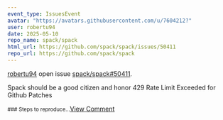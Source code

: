 ```yaml
---
event_type: IssuesEvent
avatar: "https://avatars.githubusercontent.com/u/7604212?"
user: robertu94
date: 2025-05-10
repo_name: spack/spack
html_url: https://github.com/spack/spack/issues/50411
repo_url: https://github.com/spack/spack
---
```


<a href='https://github.com/robertu94' target='_blank'>robertu94</a> open issue <a href='https://github.com/spack/spack/issues/50411' target='_blank'>spack/spack#50411</a>.

<p>Spack should be a good citizen and honor 429 Rate Limit Exceeded for Github Patches</p><small>### Steps to reproduce...</small><a href='https://github.com/spack/spack/issues/50411' target='_blank'>View Comment</a>